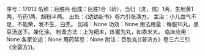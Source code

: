序号：17013
名称：巨胜丹
组成：巨胜1合（研），当归（洗，焙）1两，生地黄1两，芍药1两，胡粉半两。
出处：《幼幼新书》卷六引张涣方。
主治：小儿血气不足，不能荣，发不生，白秃。
加减：None
功效：None
用法用量：每服10丸，黑豆汤送下。兼化涂。
制备方法：上为细末，炼蜜为丸，如黍米大。
临床应用：None
各家论述：None
用药禁忌：None
附注：巨胜丸(《普济方》卷三六三引《全婴方》)。
